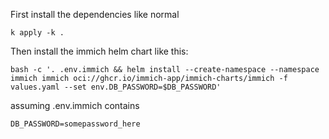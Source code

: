 First install the dependencies like normal

```
k apply -k .
```

Then install the immich helm chart like this:
```
bash -c '. .env.immich && helm install --create-namespace --namespace immich immich oci://ghcr.io/immich-app/immich-charts/immich -f values.yaml --set env.DB_PASSWORD=$DB_PASSWORD'
```

assuming .env.immich contains

```
DB_PASSWORD=somepassword_here
```
